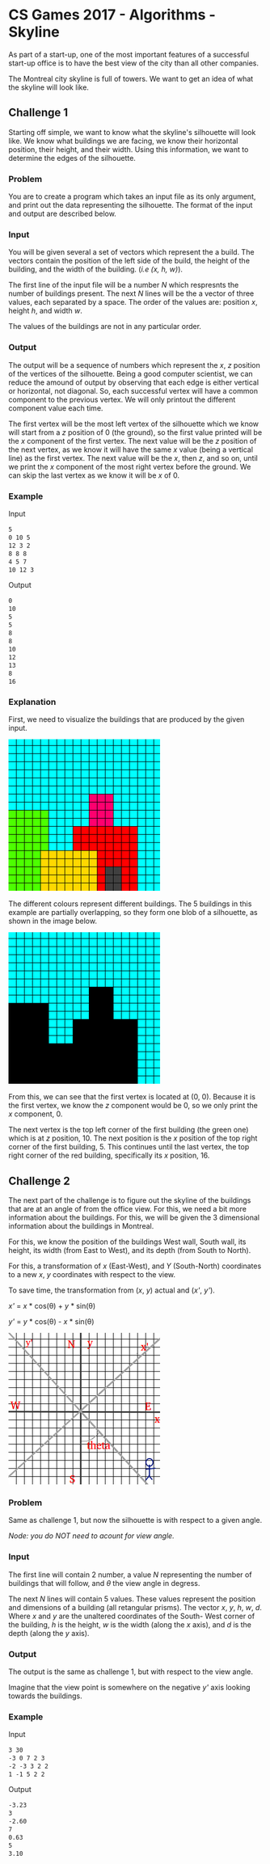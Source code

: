 # CS Games 2017 - Algorithms - Skyline

As part of a start-up, one of the most important features of a successful
start-up office is to have the best view of the city than all other companies.

The Montreal city skyline is full of towers.  We want to get an idea of what
the skyline will look like.

## Challenge 1

Starting off simple, we want to know what the skyline's silhouette will look
like.  We know what buildings we are facing, we know their horizontal position,
their height, and their width.  Using this information, we want to determine
the edges of the silhouette.

### Problem

You are to create a program which takes an input file as its only argument, and
print out the data representing the silhouette.  The format of the input and
output are described below.

### Input

You will be given several a set of vectors which represent the a build.  The
vectors contain the position of the left side of the build, the height of the
building, and the width of the building.  (_i.e (x, h, w)_).

The first line of the input file will be a number _N_ which respresnts the
number of buildings present.  The next _N_ lines will be the a vector of
three values, each separated by a space.  The order of the values are: position
_x_, height _h_, and width _w_.

The values of the buildings are not in any particular order.


### Output

The output will be a sequence of numbers which represent the _x_, _z_ position
of the vertices of the silhouette.  Being a good computer scientist, we can
reduce the amound of output by observing that each edge is either vertical or
horizontal, not diagonal.  So, each successful vertex will have a common
component to the previous vertex.  We will only printout the different
component value each time.

The first vertex will be the most left vertex of the silhouette which we know
will start from a _z_ position of 0 (the ground), so the first value printed
will be the _x_ component of the first vertex.  The next value will be the _z_
position of the next vertex, as we know it will have the same _x_ value (being
a vertical line) as the first vertex.  The next value will be the _x_, then
_z_, and so on, until we print the _x_ component of the most right vertex
before the ground.  We can skip the last vertex as we know it will be _x_ of 0.


### Example

Input

```
5
0 10 5
12 3 2
8 8 8
4 5 7
10 12 3
```

Output

```
0
10
5
5
8
8
10
12
13
8
16
```

### Explanation

First, we need to visualize the buildings that are produced by the given input.

![alt text](images/c1-sample.png)

The different colours represent different buildings.  The 5 buildings in this example are partially overlapping, so they form one
blob of a silhouette, as shown in the image below.

![alt text](images/c1-sample-silhouette.png)

From this, we can see that the first vertex is located at (0, 0).  Because it
is the first vertex, we know the _z_ component would be 0, so we only print the
_x_ component, 0.

The next vertex is the top left corner of the first building (the green one)
which is at _z_ position, 10.  The next position is the _x_ position of the top
right corner of the first building, 5.  This continues until the last vertex,
the top right corner of the red building, specifically its _x_ position, 16.

## Challenge 2

The next part of the challenge is to figure out the skyline of the buildings
that are at an angle of from the office view.  For this, we need a bit more
information about the buildings.  For this, we will be given the 3 dimensional
information about the buildings in Montreal.

For this, we know the position of the buildings West wall, South wall, its
height, its width (from East to West), and its depth (from South to North).

For this, a transformation of _x_ (East-West), and _Y_ (South-North)
coordinates to a new _x_, _y_ coordinates with respect to the view.

To save time, the transformation from (_x_, _y_) actual and (_x'_,
_y'_).

_x'_ = _x_ \* cos(θ) + _y_ \* sin(θ)

_y'_ = _y_ \* cos(θ) - _x_ \* sin(θ)

![alt text](images/c2-birdeye.png)

### Problem

Same as challenge 1, but now the silhouette is with respect to a given angle.

_Node: you do NOT need to acount for view angle._

### Input

The first line will contain 2 number, a value _N_ representing the number of
buildings that will follow, and _θ_ the view angle in degress.

The next _N_ lines will contain 5 values.  These values represent the position
and dimensions of a building (all retangular prisms).  The vector _x_, _y_,
_h_, _w_, _d_.  Where _x_ and _y_ are the unaltered coordinates of the South-
West corner of the building, _h_ is the height, _w_ is the width (along the
_x_ axis), and _d_ is the depth (along the _y_ axis).

### Output

The output is the same as challenge 1, but with respect to the view angle.

Imagine that the view point is somewhere on the negative _y'_ axis looking
towards the buildings.

### Example

Input

```
3 30
-3 0 7 2 3
-2 -3 3 2 2
1 -1 5 2 2
```

Output

```
-3.23
3
-2.60
7
0.63
5
3.10
```
